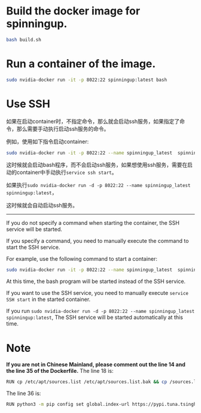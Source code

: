 # Build the docker image for spinningup.
```bash
bash build.sh
```

# Run a container of the image.
```bash
sudo nvidia-docker run -it -p 8022:22 spinningup:latest bash
```

# Use SSH
如果在启动container时，不指定命令，那么就会启动ssh服务，如果指定了命令，那么需要手动执行启动ssh服务的命令。

例如，使用如下指令启动container:
```bash
sudo nvidia-docker run -it -p 8022:22 --name spinningup_latest  spinningup:latest bash
```
这时候就会启动bash程序，而不会启动ssh服务，如果想使用ssh服务，需要在启动的container中手动执行`service ssh start`。

如果执行`sudo nvidia-docker run -d -p 8022:22 --name spinningup_latest  spinningup:latest`，

这时候就会自动启动ssh服务。

---

If you do not specify a command when starting the container, the SSH service will be started. 

If you specify a command, you need to manually execute the command to start the SSH service.

For example, use the following command to start a container:
```bash
sudo nvidia-docker run -it -p 8022:22 --name spinningup_latest  spinningup:latest bash
```
At this time, the bash program will be started instead of the SSH service. 

If you want to use the SSH service, you need to manually execute `service SSH start` in the started container.

If you run `sudo nvidia-docker run -d -p 8022:22 --name spinningup_latest  spinningup:latest`,
The SSH service will be started automatically at this time.

# Note
**If you are not in Chinese Mainland, please comment out the line 14 and the line 35 of the Dockerfile.**
The line 18 is:
```bash
RUN cp /etc/apt/sources.list /etc/apt/sources.list.bak && cp /sources.list /etc/apt/
```
The line 36 is:
```bash
RUN python3 -m pip config set global.index-url https://pypi.tuna.tsinghua.edu.cn/simple
```
